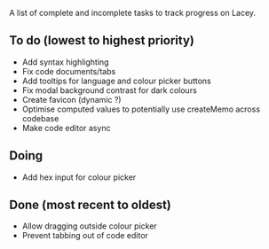 A list of complete and incomplete tasks to track progress on Lacey.

## To do (lowest to highest priority)

- Add syntax highlighting
- Fix code documents/tabs
- Add tooltips for language and colour picker buttons
- Fix modal background contrast for dark colours
- Create favicon (dynamic ?)
- Optimise computed values to potentially use createMemo across codebase
- Make code editor async

## Doing

- Add hex input for colour picker

## Done (most recent to oldest)

- Allow dragging outside colour picker
- Prevent tabbing out of code editor
